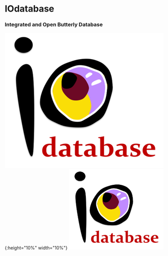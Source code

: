 # IOdatabase
### Integrated and Open Butterly Database
![](https://github.com/leondap/images/blob/main/io_database.png?raw=true){:height="10%" width="10%"}
<img src="https://github.com/leondap/images/blob/main/io_database.png?raw=true" width="300">
